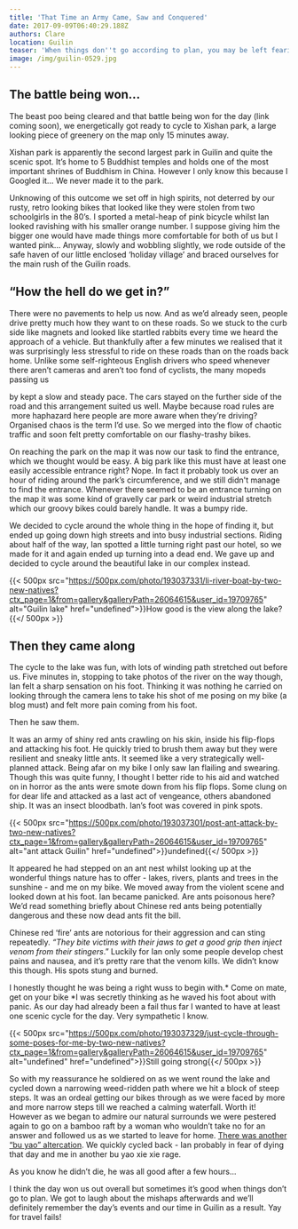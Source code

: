 ```yaml
---
title: 'That Time an Army Came, Saw and Conquered'
date: 2017-09-09T06:40:29.188Z
authors: Clare
location: Guilin
teaser: 'When things don''t go according to plan, you may be left fearing for your life.'
image: /img/guilin-0529.jpg
---
```

## The battle being won...

The beast poo being cleared and that battle being won for the day (link coming soon), we energetically got ready to cycle to Xishan park, a large looking piece of greenery on the map only 15 minutes away.

Xishan park is apparently the second largest park in Guilin and quite the scenic spot. It’s home to 5 Buddhist temples and holds one of the most important shrines of Buddhism in China. However I only know this because I Googled it... We never made it to the park.

Unknowing of this outcome we set off in high spirits, not deterred by our rusty, retro looking bikes that looked like they were stolen from two schoolgirls in the 80’s. I sported a metal-heap of pink bicycle whilst Ian looked ravishing with his smaller orange number. I suppose giving him the bigger one would have made things more comfortable for both of us but I wanted pink… Anyway, slowly and wobbling slightly, we rode outside of the safe haven of our little enclosed ‘holiday village’ and braced ourselves for the main rush of the Guilin roads. 

## “How the hell do we get in?”

There were no pavements to help us now. And as we’d already seen, people drive pretty much how they want to on these roads. So we stuck to the curb side like magnets and looked like startled rabbits every time we heard the approach of a vehicle. But thankfully after a few minutes we realised that it was surprisingly less stressful to ride on these roads than on the roads back home. Unlike some self-righteous English drivers who speed whenever there aren’t cameras and aren’t too fond of cyclists, the many mopeds passing us 

by kept a slow and steady pace. The cars stayed on the further side of the road and this arrangement suited us well. Maybe because road rules are  more haphazard here people are more aware when they’re driving? Organised chaos is the term I’d use. So we merged into the flow of chaotic traffic and soon felt pretty comfortable on our flashy-trashy bikes. 

On reaching the park on the map it was now our task to find the entrance, which we thought would be easy. A big park like this must have at least one easily accessible entrance right? Nope. In fact it probably took us over an hour of riding around the park’s circumference, and we still didn't manage to find the entrance. Whenever there seemed to be an entrance turning on the map it was some kind of gravelly car park or weird industrial stretch which our groovy bikes could barely handle. It was a bumpy ride.

We decided to cycle around the whole thing in the hope of finding it, but ended up going down high streets and into busy industrial sections. Riding about half of the way, Ian spotted a little turning right past our hotel, so we made for it and again ended up turning into a dead end. We gave up and decided to cycle around the beautiful lake in our complex instead.

{{< 500px src="https://500px.com/photo/193037331/li-river-boat-by-two-new-natives?ctx_page=1&from=gallery&galleryPath=26064615&user_id=19709765" alt="Guilin lake" href="undefined">}}How good is the view along the lake?{{</ 500px >}}

## Then they came along

The cycle to the lake was fun, with lots of winding path stretched out before us. Five minutes in, stopping to take photos of the river on the way though, Ian felt a sharp sensation on his foot. Thinking it was nothing he carried on looking through the camera lens to take his shot of me posing on my bike (a blog must) and felt more pain coming from his foot. 

Then he saw them.

It was an army of shiny red ants crawling on his skin, inside his flip-flops and attacking his foot. He quickly tried to brush them away but they were resilient and sneaky little ants. It seemed like a very strategically well-planned attack. Being afar on my bike I only saw Ian flailing and swearing. Though this was quite funny, I thought I better ride to his aid and watched on in horror as the ants were smote down from his flip flops. Some clung on for dear life and attacked as a last act of vengeance, others abandoned ship. It was an insect bloodbath. Ian’s foot was covered in pink spots.

{{< 500px src="https://500px.com/photo/193037301/post-ant-attack-by-two-new-natives?ctx_page=1&from=gallery&galleryPath=26064615&user_id=19709765" alt="ant attack Guilin" href="undefined">}}undefined{{</ 500px >}}

It appeared he had stepped on an ant nest whilst looking up at the wonderful things nature has to offer - lakes, rivers, plants and trees in the sunshine - and me on my bike. We moved away from the violent scene and looked down at his foot. Ian became panicked. Are ants poisonous here? We’d read something briefly about Chinese red ants being potentially dangerous and these now dead ants fit the bill.

Chinese red ‘fire’ ants are notorious for their aggression and can sting repeatedly. *“They bite victims with their jaws to get a good grip then inject venom from their stingers*.” Luckily for Ian only some people develop chest pains and nausea, and it’s pretty rare that the venom kills. We didn’t know this though. His spots stung and burned.
 

I honestly thought he was being a right wuss to begin with.* Come on mate, get on your bike *I was secretly thinking as he waved his foot about with panic. As our day had already been a fail thus far I wanted to have at least one scenic cycle for the day. Very sympathetic I know.

{{< 500px src="https://500px.com/photo/193037329/just-cycle-through-some-poses-for-me-by-two-new-natives?ctx_page=1&from=gallery&galleryPath=26064615&user_id=19709765" alt="undefined" href="undefined">}}Still going strong{{</ 500px >}}
 

So with my reassurance he soldiered on as we went round the lake and cycled down a narrowing weed-ridden path where we hit a block of steep steps. It was an ordeal getting our bikes through as we were faced by more and more narrow steps till we reached a calming waterfall. Worth it! However as we began to admire our natural surrounds we were pestered again to go on a bamboo raft by a woman who wouldn’t take no for an answer and followed us as we started to leave for home. [There was another “bu yao” altercation](/journal/the-bu-yao-xie-xie-incident/). We quickly cycled back - Ian probably in fear of dying that day and me in another bu yao xie xie rage.

As you know he didn’t die, he was all good after a few hours...

I think the day won us out overall but sometimes it’s good when things don’t go to plan. We got to laugh about the mishaps afterwards and we’ll definitely remember the day’s events and our time in Guilin as a result. Yay for travel fails!

